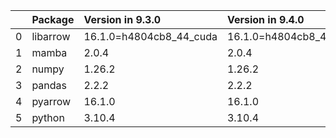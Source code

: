 <!-- markdown-link-check-disable -->

|    | Package   | Version in 9.3.0        | Version in 9.4.0        | Status   |
|---:|:----------|:------------------------|:------------------------|:---------|
|  0 | libarrow  | 16.1.0=h4804cb8_44_cuda | 16.1.0=h4804cb8_44_cuda |          |
|  1 | mamba     | 2.0.4                   | 2.0.4                   |          |
|  2 | numpy     | 1.26.2                  | 1.26.2                  |          |
|  3 | pandas    | 2.2.2                   | 2.2.2                   |          |
|  4 | pyarrow   | 16.1.0                  | 16.1.0                  |          |
|  5 | python    | 3.10.4                  | 3.10.4                  |          |